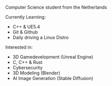 Computer Science student from the Netherlands

Currently Learning:
<ul>
  <li>C++ & UE5.4 </li>
  <li>Git & Github</li>
  <li>Daily driving a Linux Distro</li>
</ul>

Interested in:
<ul>
  <li>3D Gamedevelopment (Unreal Engine) </li>
  <li>C, C++ & Rust</li>
  <li>Cybersecurity</li>
  <li>3D Modeling (Blender)</li>
  <li>AI Image Generation (Stable Diffusion)</li>
</ul>

<!--
**Zhalmor/Zhalmor** is a ✨ _special_ ✨ repository because its `README.md` (this file) appears on your GitHub profile.

Here are some ideas to get you started:

- 🔭 I’m currently working on ...
- 🌱 I’m currently learning ...
- 👯 I’m looking to collaborate on ...
- 🤔 I’m looking for help with ...
- 💬 Ask me about ...
- 📫 How to reach me: ...
- 😄 Pronouns: ...
- ⚡ Fun fact: ...
-->
